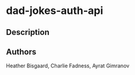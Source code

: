 # dad-jokes-auth-api

## Description


## Authors

Heather Bisgaard, Charlie Fadness, Ayrat Gimranov

